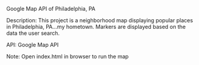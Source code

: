 Google Map API of Philadelphia, PA

Description: This project is a neighborhood map displaying popular places in Philadelphia, PA...my hometown. Markers are displayed based on the data the user search.

API: Google Map API

Note: Open index.html in browser to run the map 
